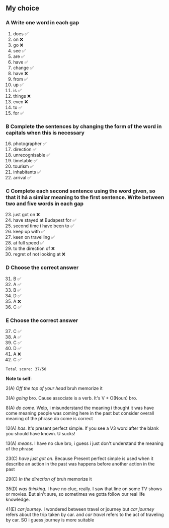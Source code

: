 ## My choice

### A Write one word in each gap

1. does ✅
2. on ❌
3. go ❌
4. see ✅
5. are ✅
6. have ✅
7. change ✅
8. have ❌
9. from ✅
10. up ✅
11. is ✅
12. things ❌
13. even ❌
14. to ✅
15. for ✅

### B Complete the sentences by changing the form of the word in capitals when this is necessary

16. photographer ✅
17. direction ✅
18. unrecognisable ✅
19. timetable ✅
20. tourism ✅
21. inhabitants ✅
22. arrival ✅

### C Complete each second sentence using the word given, so that it há a similar meaning to the first sentence. Write between two and five words in each gap

23. just got on ❌
24. have stayed at Budapest for ✅
25. second time i have been to ✅
26. keep up with ✅
27. keen on travelling ✅
28. at full speed ✅
29. to the direction of ❌
30. regret of not looking at ❌

### D Choose the correct answer

31. B ✅
32. A ✅
33. B ✅
34. D ✅
35. A ❌
36. C ✅

### E Choose the correct answer

37. C ✅
38. A ✅
39. C ✅
40. D ✅
41. A ❌
42. C ✅

```
Total score: 37/50
```

**Note to self**:

2(A) _Off the top of your head_ bruh memorize it

3(A) _going_ bro. Cause associate is a verb. It's V + O(Noun) bro.

8(A) _do come_. Welp, i misunderstand the meaning i thought it was have come meaning people was coming here in the past but consider overall meaning of the phrase do come is correct

12(A) _has_. It's present perfect simple. If you see a V3 word after the blank you should have known. U sucks!

13(A) _means_. I have no clue bro, i guess i just don't understand the meaning of the phrase

23(C) _have just got on_. Because Present perfect simple is used when it describe an action in the past was happens before another action in the past

29(C) _In the direction of_ bruh memorize it

35(D) _was thinking_. I have no clue, really. I saw that line on some TV shows or movies. But ain't sure, so sometimes we gotta follow our real life knowledge.

41(E) _car journey_. I wondered between travel or journey but _car journey_ refers about the trip taken by car. and _car travel_ refers to the act of traveling by car. SO i guess journey is more suitable
